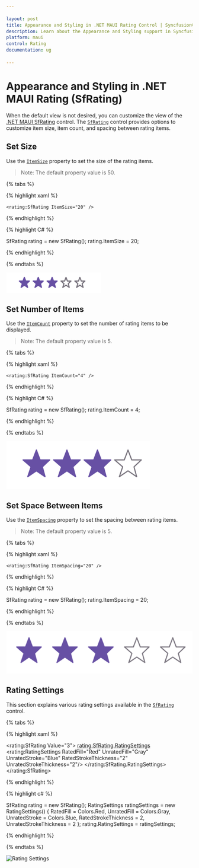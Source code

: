 ```yaml
---

layout: post
title: Appearance and Styling in .NET MAUI Rating Control | Syncfusion®
description: Learn about the Appearance and Styling support in Syncfusion® .NET MAUI Rating (SfRating) control.
platform: maui
control: Rating
documentation: ug

---
```


# Appearance and Styling in .NET MAUI Rating (SfRating)

When the default view is not desired, you can customize the view of the [.NET MAUI SfRating](https://help.syncfusion.com/cr/maui/Syncfusion.Maui.Inputs.SfRating.html) control. The [`SfRating`](https://help.syncfusion.com/cr/maui/Syncfusion.Maui.Inputs.SfRating.html) control provides options to customize item size, item count, and spacing between rating items.

## Set Size

Use the [`ItemSize`](https://help.syncfusion.com/cr/maui/Syncfusion.Maui.Inputs.SfRating.html#Syncfusion_Maui_Inputs_SfRating_ItemSize) property to set the size of the rating items.

> Note: The default property value is 50.

{% tabs %}

{% highlight xaml %}

	<rating:SfRating ItemSize="20" />
	
{% endhighlight %}

{% highlight C# %}

SfRating rating = new SfRating();
rating.ItemSize = 20;

{% endhighlight %}

{% endtabs %}

![SfRating Item Size customization](images/item-size.png)

## Set Number of Items

Use the [`ItemCount`](https://help.syncfusion.com/cr/maui/Syncfusion.Maui.Inputs.SfRating.html#Syncfusion_Maui_Inputs_SfRating_ItemCount) property to set the number of rating items to be displayed.

> Note: The default property value is 5.

{% tabs %}

{% highlight xaml %}

	<rating:SfRating ItemCount="4" />
	
{% endhighlight %}

{% highlight C# %}

SfRating rating = new SfRating();
rating.ItemCount = 4;

{% endhighlight %}

{% endtabs %}

![Set number of rating items](images/item-count.png)
 
## Set Space Between Items

Use the [`ItemSpacing`](https://help.syncfusion.com/cr/maui/Syncfusion.Maui.Inputs.SfRating.html#Syncfusion_Maui_Inputs_SfRating_ItemSpacing) property to set the spacing between rating items.

> Note: The default property value is 5.

{% tabs %}

{% highlight xaml %}

	<rating:SfRating ItemSpacing="20" />
	
{% endhighlight %}

{% highlight C# %}

SfRating rating = new SfRating();
rating.ItemSpacing = 20;

{% endhighlight %}

{% endtabs %}

![Space between rating items](images/item-spacing.png) 

## Rating Settings

This section explains various rating settings available in the [`SfRating`](https://help.syncfusion.com/cr/maui/Syncfusion.Maui.Inputs.SfRating.html) control.

{% tabs %}

{% highlight xaml %}

<rating:SfRating  Value="3">
<rating:SfRating.RatingSettings>
    <rating:RatingSettings RatedFill="Red" UnratedFill="Gray" 
                           UnratedStroke="Blue" RatedStrokeThickness="2" UnratedStrokeThickness="2"/>
    </rating:SfRating.RatingSettings>
</rating:SfRating>

{% endhighlight %}

{% highlight c# %}


SfRating rating = new SfRating();
RatingSettings ratingSettings = new RatingSettings()
{
    RatedFill = Colors.Red,
    UnratedFill = Colors.Gray,
    UnratedStroke = Colors.Blue,
    RatedStrokeThickness = 2,
    UnratedStrokeThickness = 2
};
rating.RatingSettings = ratingSettings;

{% endhighlight %}

{% endtabs %}

![Rating Settings](images/rating-settings.png) 
